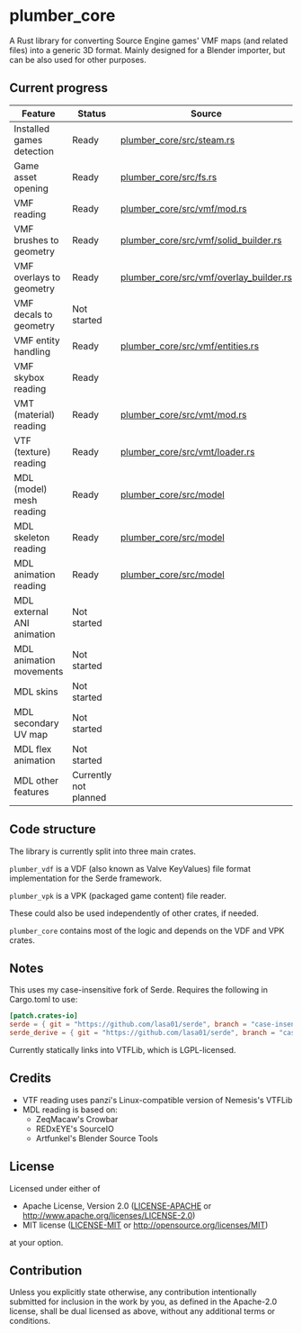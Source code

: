 # plumber_core

A Rust library for converting Source Engine games' VMF maps (and related files) into a generic 3D format.
Mainly designed for a Blender importer, but can be also used for other purposes.


## Current progress

Feature                   | Status                 | Source
------------------------- | ---------------------- | ------
Installed games detection | Ready                  | [plumber_core/src/steam.rs](https://github.com/lasa01/plumber_core/blob/master/plumber_core/src/steam.rs)
Game asset opening        | Ready                  | [plumber_core/src/fs.rs](https://github.com/lasa01/plumber_core/blob/master/plumber_core/src/fs.rs)
VMF reading               | Ready                  | [plumber_core/src/vmf/mod.rs](https://github.com/lasa01/plumber_core/blob/master/plumber_core/src/vmf/mod.rs)
VMF brushes to geometry   | Ready                  | [plumber_core/src/vmf/solid_builder.rs](https://github.com/lasa01/plumber_core/blob/master/plumber_core/src/vmf/solid_builder.rs)
VMF overlays to geometry  | Ready                  | [plumber_core/src/vmf/overlay_builder.rs](https://github.com/lasa01/plumber_core/blob/master/plumber_core/src/vmf/overlay_builder.rs)
VMF decals to geometry    | Not started            |
VMF entity handling       | Ready                  | [plumber_core/src/vmf/entities.rs](https://github.com/lasa01/plumber_core/blob/master/plumber_core/src/vmf/entities.rs)
VMF skybox reading        | Ready                  |
VMT (material) reading    | Ready                  | [plumber_core/src/vmt/mod.rs](https://github.com/lasa01/plumber_core/blob/master/plumber_core/src/vmt/mod.rs)
VTF (texture) reading     | Ready                  | [plumber_core/src/vmt/loader.rs](https://github.com/lasa01/plumber_core/blob/master/plumber_core/src/vmt/loader.rs)
MDL (model) mesh reading  | Ready                  | [plumber_core/src/model](https://github.com/lasa01/plumber_core/tree/master/plumber_core/src/model)
MDL skeleton reading      | Ready                  | [plumber_core/src/model](https://github.com/lasa01/plumber_core/tree/master/plumber_core/src/model)
MDL animation reading     | Ready                  | [plumber_core/src/model](https://github.com/lasa01/plumber_core/tree/master/plumber_core/src/model)
MDL external ANI animation| Not started            |
MDL animation movements   | Not started            |
MDL skins                 | Not started            |
MDL secondary UV map      | Not started            |
MDL flex animation        | Not started            |
MDL other features        | Currently not planned  |


## Code structure

The library is currently split into three main crates.

`plumber_vdf` is a VDF (also known as Valve KeyValues) file format implementation for the Serde framework.

`plumber_vpk` is a VPK (packaged game content) file reader.

These could also be used independently of other crates, if needed.

`plumber_core` contains most of the logic and depends on the VDF and VPK crates.


## Notes

This uses my case-insensitive fork of Serde.
Requires the following in Cargo.toml to use:
```toml
[patch.crates-io]
serde = { git = "https://github.com/lasa01/serde", branch = "case-insensitive-attr" }
serde_derive = { git = "https://github.com/lasa01/serde", branch = "case-insensitive-attr" }
```

Currently statically links into VTFLib, which is LGPL-licensed.


## Credits

- VTF reading uses panzi's Linux-compatible version of Nemesis's VTFLib
- MDL reading is based on:
    - ZeqMacaw's Crowbar
    - REDxEYE's SourceIO
    - Artfunkel's Blender Source Tools


## License

Licensed under either of

 * Apache License, Version 2.0
   ([LICENSE-APACHE](LICENSE-APACHE) or http://www.apache.org/licenses/LICENSE-2.0)
 * MIT license
   ([LICENSE-MIT](LICENSE-MIT) or http://opensource.org/licenses/MIT)

at your option.


## Contribution

Unless you explicitly state otherwise, any contribution intentionally submitted
for inclusion in the work by you, as defined in the Apache-2.0 license, shall be
dual licensed as above, without any additional terms or conditions.
